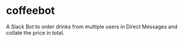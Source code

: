 # coffeebot
A Slack Bot to order drinks from multiple users in Direct Messages and collate the price in total.
